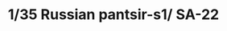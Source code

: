 ---
layout: product
title: "1/35 Russian  pantsir-s1/ SA-22"
price: "10500" 
desc: "Maketa"
img_path: "/assets/img/TIGE4644.jpg"
brand: "N/A"
available: false
special_offer: false
new: false
soon: true
cat: "010000"
subcat: "011500"
subsubcat: "0N/A"
sifra: "TIGE4644"
---